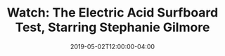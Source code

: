 ---
templateKey: link-post
path: /links/2019-05-02-watch-the-electric-acid-surfboard-test-starring-stephanie-gilmore
title: "Watch: The Electric Acid Surfboard Test, Starring Stephanie Gilmore"
description:
  "Here she is, beauties: The Electric Acid Surfboard Test 2019, starring The Queen, 7x World Champ, and Stab's Surfer of the Year—Miss Stephanie Louise Gilmore. With the generous support of our friends at Corona, this year's full-length flick is gratis—so take the coin you ain't spending on this gem, and toss it down on a cold sixer of Corona Ligera to share amongst friends while viewing. "
date: 2019-05-02T12:00:00-04:00
url: https://stabmag.com/stabcinema/stephanie-gilmore-stab-the-electric-acid-surfboard-test/
image: 2019-05-02-watch-the-electric-acid-surfboard-test-starring-stephanie-gilmore.jpeg
tags:
  - Surfing
---